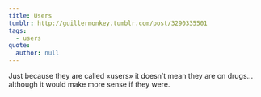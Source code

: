 ```yaml
---
title: Users
tumblr: http://guillermonkey.tumblr.com/post/3290335501
tags:
  - users
quote:
  author: null
---
```


Just because they are called «users» it doesn’t mean they are on drugs… although it would make more sense if they were.
